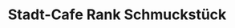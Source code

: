 ---
title: "Stadt-Cafe Rank Schmuckstück"
url: /nidda/stadt-cafe-rank-schmuckstueck/
shop: Bäckerei
---